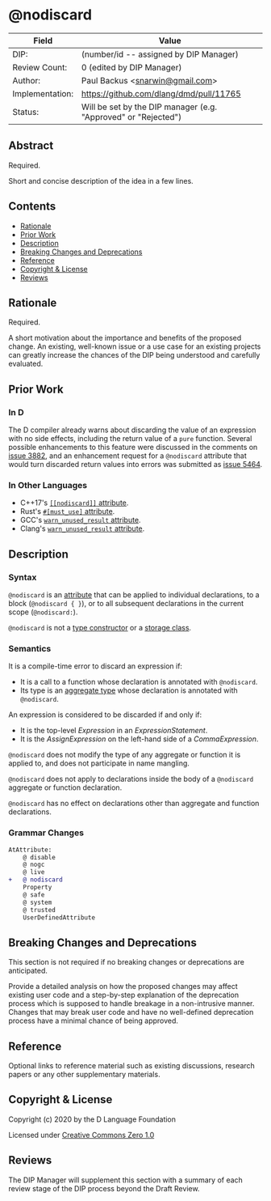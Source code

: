 # @nodiscard

| Field           | Value                                                           |
|-----------------|-----------------------------------------------------------------|
| DIP:            | (number/id -- assigned by DIP Manager)                          |
| Review Count:   | 0 (edited by DIP Manager)                                       |
| Author:         | Paul Backus \<snarwin@gmail.com\>                               |
| Implementation: | <https://github.com/dlang/dmd/pull/11765>                       |
| Status:         | Will be set by the DIP manager (e.g. "Approved" or "Rejected")  |

## Abstract

Required.

Short and concise description of the idea in a few lines.


## Contents
* [Rationale](#rationale)
* [Prior Work](#prior-work)
* [Description](#description)
* [Breaking Changes and Deprecations](#breaking-changes-and-deprecations)
* [Reference](#reference)
* [Copyright & License](#copyright--license)
* [Reviews](#reviews)

## Rationale
Required.

A short motivation about the importance and benefits of the proposed change.  An existing,
well-known issue or a use case for an existing projects can greatly increase the
chances of the DIP being understood and carefully evaluated.

## Prior Work

### In D

The D compiler already warns about discarding the value of an expression with
no side effects, including the return value of a `pure` function. Several
possible enhancements to this feature were discussed in the comments on [issue
3882](https://issues.dlang.org/show_bug.cgi?id=3882), and an enhancement
request for a `@nodiscard` attribute that would turn discarded return values
into errors was submitted as [issue 5464](https://issues.dlang.org/show_bug.cgi?id=5464).

### In Other Languages

* C++17's [`[[nodiscard]]` attribute][Cpp17Nodiscard].
* Rust's [`#[must_use]` attribute][RustMustUse].
* GCC's [`warn_unused_result` attribute][GccWarnUnusedResult].
* Clang's [`warn_unused_result` attribute][ClangWarnUnusedResult].

[Cpp17Nodiscard]: https://en.cppreference.com/w/cpp/language/attributes/nodiscard
[RustMustUse]: https://doc.rust-lang.org/reference/attributes/diagnostics.html#the-must_use-attribute
[GccWarnUnusedResult]: https://gcc.gnu.org/onlinedocs/gcc/Common-Function-Attributes.html#Common-Function-Attributes
[ClangWarnUnusedResult]: https://clang.llvm.org/docs/AttributeReference.html#nodiscard-warn-unused-result

## Description

### Syntax

`@nodiscard` is an [attribute][Attribute] that can be applied to individual
declarations, to a block (`@nodiscard { }`), or to all subsequent declarations
in the current scope (`@nodiscard:`).

`@nodiscard` is not a [type constructor][TypeCtor] or a [storage
class][StorageClass].

[Attribute]: https://dlang.org/spec/attribute.html
[TypeCtor]: https://dlang.org/spec/grammar.html#TypeCtor
[StorageClass]: https://dlang.org/spec/grammar.html#StorageClass

### Semantics

It is a compile-time error to discard an expression if:

* It is a call to a function whose declaration is annotated with `@nodiscard`.
* Its type is an [aggregate type][AggregateDeclaration] whose declaration is
  annotated with `@nodiscard`.

An expression is considered to be discarded if and only if:

* It is the top-level *Expression* in an *ExpressionStatement*.
* It is the *AssignExpression* on the left-hand side of a *CommaExpression*.

`@nodiscard` does not modify the type of any aggregate or function it is
applied to, and does not participate in name mangling.

`@nodiscard` does not apply to declarations inside the body of a `@nodiscard`
aggregate or function declaration.

`@nodiscard` has no effect on declarations other than aggregate and function
declarations.

[AggregateDeclaration]: https://dlang.org/spec/grammar.html#AggregateDeclaration

### Grammar Changes

```diff
AtAttribute:
    @ disable
    @ nogc
    @ live
+   @ nodiscard
    Property
    @ safe
    @ system
    @ trusted
    UserDefinedAttribute
```

## Breaking Changes and Deprecations
This section is not required if no breaking changes or deprecations are anticipated.

Provide a detailed analysis on how the proposed changes may affect existing
user code and a step-by-step explanation of the deprecation process which is
supposed to handle breakage in a non-intrusive manner. Changes that may break
user code and have no well-defined deprecation process have a minimal chance of
being approved.

## Reference
Optional links to reference material such as existing discussions, research papers
or any other supplementary materials.

## Copyright & License
Copyright (c) 2020 by the D Language Foundation

Licensed under [Creative Commons Zero 1.0](https://creativecommons.org/publicdomain/zero/1.0/legalcode.txt)

## Reviews
The DIP Manager will supplement this section with a summary of each review stage
of the DIP process beyond the Draft Review.

